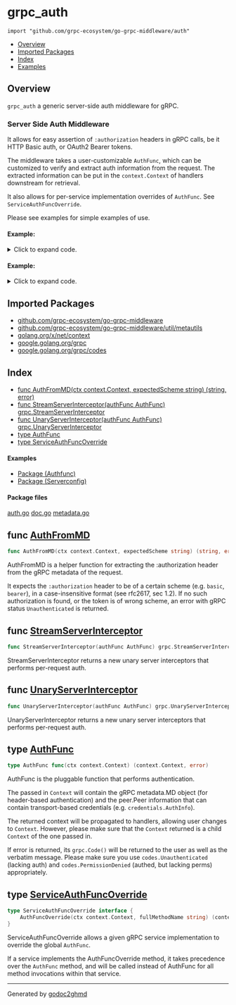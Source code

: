 # grpc_auth
`import "github.com/grpc-ecosystem/go-grpc-middleware/auth"`

* [Overview](#pkg-overview)
* [Imported Packages](#pkg-imports)
* [Index](#pkg-index)
* [Examples](#pkg-examples)

## <a name="pkg-overview">Overview</a>
`grpc_auth` a generic server-side auth middleware for gRPC.

### Server Side Auth Middleware
It allows for easy assertion of `:authorization` headers in gRPC calls, be it HTTP Basic auth, or
OAuth2 Bearer tokens.

The middleware takes a user-customizable `AuthFunc`, which can be customized to verify and extract
auth information from the request. The extracted information can be put in the `context.Context` of
handlers downstream for retrieval.

It also allows for per-service implementation overrides of `AuthFunc`. See `ServiceAuthFuncOverride`.

Please see examples for simple examples of use.

#### Example:

<details>
<summary>Click to expand code.</summary>

```go
token, err := grpc_auth.AuthFromMD(ctx, "bearer")
	if err != nil {
	    return nil, err
	}
	tokenInfo, err := parseToken(token)
	if err != nil {
	    return nil, grpc.Errorf(codes.Unauthenticated, "invalid auth token: %v", err)
	}
	grpc_ctxtags.Extract(ctx).Set("auth.sub", userClaimFromToken(tokenInfo))
	newCtx := context.WithValue(ctx, "tokenInfo", tokenInfo)
	return newCtx, nil
```

</details>

#### Example:

<details>
<summary>Click to expand code.</summary>

```go
server := grpc.NewServer(
	    grpc.StreamInterceptor(grpc_auth.StreamServerInterceptor(Example_authfunc)),
	    grpc.UnaryInterceptor(grpc_auth.UnaryServerInterceptor(Example_authfunc)),
	)
	return server
```

</details>

## <a name="pkg-imports">Imported Packages</a>

- [github.com/grpc-ecosystem/go-grpc-middleware](./..)
- [github.com/grpc-ecosystem/go-grpc-middleware/util/metautils](./../util/metautils)
- [golang.org/x/net/context](https://godoc.org/golang.org/x/net/context)
- [google.golang.org/grpc](https://godoc.org/google.golang.org/grpc)
- [google.golang.org/grpc/codes](https://godoc.org/google.golang.org/grpc/codes)

## <a name="pkg-index">Index</a>
* [func AuthFromMD(ctx context.Context, expectedScheme string) (string, error)](#AuthFromMD)
* [func StreamServerInterceptor(authFunc AuthFunc) grpc.StreamServerInterceptor](#StreamServerInterceptor)
* [func UnaryServerInterceptor(authFunc AuthFunc) grpc.UnaryServerInterceptor](#UnaryServerInterceptor)
* [type AuthFunc](#AuthFunc)
* [type ServiceAuthFuncOverride](#ServiceAuthFuncOverride)

#### <a name="pkg-examples">Examples</a>
* [Package (Authfunc)](#example__authfunc)
* [Package (Serverconfig)](#example__serverconfig)

#### <a name="pkg-files">Package files</a>
[auth.go](./auth.go) [doc.go](./doc.go) [metadata.go](./metadata.go) 

## <a name="AuthFromMD">func</a> [AuthFromMD](./metadata.go#L24)
``` go
func AuthFromMD(ctx context.Context, expectedScheme string) (string, error)
```
AuthFromMD is a helper function for extracting the :authorization header from the gRPC metadata of the request.

It expects the `:authorization` header to be of a certain scheme (e.g. `basic`, `bearer`), in a
case-insensitive format (see rfc2617, sec 1.2). If no such authorization is found, or the token
is of wrong scheme, an error with gRPC status `Unauthenticated` is returned.

## <a name="StreamServerInterceptor">func</a> [StreamServerInterceptor](./auth.go#L51)
``` go
func StreamServerInterceptor(authFunc AuthFunc) grpc.StreamServerInterceptor
```
StreamServerInterceptor returns a new unary server interceptors that performs per-request auth.

## <a name="UnaryServerInterceptor">func</a> [UnaryServerInterceptor](./auth.go#L34)
``` go
func UnaryServerInterceptor(authFunc AuthFunc) grpc.UnaryServerInterceptor
```
UnaryServerInterceptor returns a new unary server interceptors that performs per-request auth.

## <a name="AuthFunc">type</a> [AuthFunc](./auth.go#L23)
``` go
type AuthFunc func(ctx context.Context) (context.Context, error)
```
AuthFunc is the pluggable function that performs authentication.

The passed in `Context` will contain the gRPC metadata.MD object (for header-based authentication) and
the peer.Peer information that can contain transport-based credentials (e.g. `credentials.AuthInfo`).

The returned context will be propagated to handlers, allowing user changes to `Context`. However,
please make sure that the `Context` returned is a child `Context` of the one passed in.

If error is returned, its `grpc.Code()` will be returned to the user as well as the verbatim message.
Please make sure you use `codes.Unauthenticated` (lacking auth) and `codes.PermissionDenied`
(authed, but lacking perms) appropriately.

## <a name="ServiceAuthFuncOverride">type</a> [ServiceAuthFuncOverride](./auth.go#L29-L31)
``` go
type ServiceAuthFuncOverride interface {
    AuthFuncOverride(ctx context.Context, fullMethodName string) (context.Context, error)
}
```
ServiceAuthFuncOverride allows a given gRPC service implementation to override the global `AuthFunc`.

If a service implements the AuthFuncOverride method, it takes precedence over the `AuthFunc` method,
and will be called instead of AuthFunc for all method invocations within that service.

- - -
Generated by [godoc2ghmd](https://github.com/GandalfUK/godoc2ghmd)